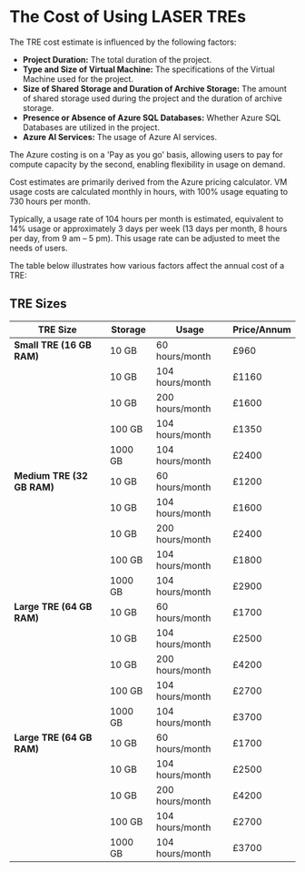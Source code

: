 # The Cost of Using LASER TREs

The TRE cost estimate is influenced by the following factors:

- **Project Duration:** The total duration of the project.
- **Type and Size of Virtual Machine:** The specifications of the Virtual Machine used for the project.
- **Size of Shared Storage and Duration of Archive Storage:** The amount of shared storage used during the project and the duration of archive storage.
- **Presence or Absence of Azure SQL Databases:** Whether Azure SQL Databases are utilized in the project.
- **Azure AI Services:** The usage of Azure AI services.

The Azure costing is on a 'Pay as you go' basis, allowing users to pay for compute capacity by the second, enabling flexibility in usage on demand.

Cost estimates are primarily derived from the Azure pricing calculator. VM usage costs are calculated monthly in hours, with 100% usage equating to 730 hours per month.

Typically, a usage rate of 104 hours per month is estimated, equivalent to 14% usage or approximately 3 days per week (13 days per month, 8 hours per day, from 9 am – 5 pm). This usage rate can be adjusted to meet the needs of users.

The table below illustrates how various factors affect the annual cost of a TRE:

## TRE Sizes

| TRE Size | Storage | Usage | Price/Annum |
| ---------| ------- | ----- | ----------- |
| **Small TRE (16 GB RAM)** | 10 GB | 60 hours/month | £960 |
| | 10 GB | 104 hours/month | £1160 |
| | 10 GB | 200 hours/month | £1600 |
| | 100 GB | 104 hours/month | £1350 |
| | 1000 GB | 104 hours/month | £2400 |
| **Medium TRE (32 GB RAM)** | 10 GB | 60 hours/month | £1200 |
| | 10 GB | 104 hours/month | £1600 |
| | 10 GB | 200 hours/month | £2400 |
| | 100 GB | 104 hours/month | £1800 |
| | 1000 GB | 104 hours/month | £2900 |
| **Large TRE (64 GB RAM)** | 10 GB | 60 hours/month | £1700 |
| | 10 GB | 104 hours/month | £2500 |
| | 10 GB | 200 hours/month | £4200 |
| | 100 GB | 104 hours/month | £2700 |
| | 1000 GB | 104 hours/month | £3700 |
| **Large TRE (64 GB RAM)** | 10 GB | 60 hours/month | £1700 |
| | 10 GB <span style="color: lightblue;">| 104 hours/month | £2500 |</span>
| | 10 GB <span style="color: lightgreen;">| 200 hours/month | £4200 |</span>
| | 100 GB <span style="color: lightblue;">| 104 hours/month | £2700 |</span>
| | 1000 GB <span style="color: lightgreen;">| 104 hours/month | £3700 |</span>
